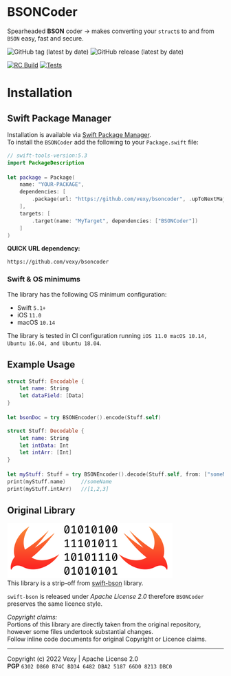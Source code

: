 # BSONCoder
Spearheaded **BSON** coder -> makes converting your `struct`s to and from `BSON` easy, fast and secure.

![GitHub tag (latest by date)](https://img.shields.io/github/v/tag/vexy/bsoncoder?style=for-the-badge)
![GitHub release (latest by date)](https://img.shields.io/github/v/release/vexy/bsoncoder?style=for-the-badge)  
  
[![RC Build](https://github.com/vexy/bsoncoder/actions/workflows/rc_build.yml/badge.svg?branch=main)](https://github.com/vexy/bsoncoder/actions/workflows/rc_build.yml)
[![Tests](https://github.com/vexy/bsoncoder/actions/workflows/testing.yml/badge.svg?branch=main)](https://github.com/vexy/bsoncoder/actions/workflows/testing.yml)


# Installation

## Swift Package Manager
Installation is available via [Swift Package Manager](https://swift.org/package-manager/).  
To install the `BSONCoder` add the following to your `Package.swift` file:

```swift
// swift-tools-version:5.3
import PackageDescription

let package = Package(
    name: "YOUR-PACKAGE",
    dependencies: [
        .package(url: "https://github.com/vexy/bsoncoder", .upToNextMajor(from: "0.9"))
    ],
    targets: [
        .target(name: "MyTarget", dependencies: ["BSONCoder"])
    ]
)
```

**QUICK URL dependency:**  
```
https://github.com/vexy/bsoncoder
```

### Swift & OS minimums
The library has the following OS minimum configuration:
- Swift `5.1+` 
- iOS `11.0` 
- macOS `10.14`
    
The library is tested in CI configuration running `iOS 11.0 macOS 10.14, Ubuntu 16.04, and Ubuntu 18.04`.

## Example Usage

```Swift
struct Stuff: Encodable {
    let name: String
    let dataField: [Data]
}

let bsonDoc = try BSONEncoder().encode(Stuff.self)
```

```Swift
struct Stuff: Decodable {
    let name: String
    let intData: Int
    let intArr: [Int]
}

let myStuff: Stuff = try BSONEncoder().decode(Stuff.self, from: ["someName", 1, [1,2,3])
print(myStuff.name)     //someName
print(myStuff.intArr)   //[1,2,3]
```

## Original Library
![original-logo](Resources/originalLogo.png)  
This library is a strip-off from [swift-bson](https://github.com/mongodb/swift-bson) library.

`swift-bson` is released under _Apache License 2.0_ therefore `BSONCoder` preserves the same licence style.  

_Copyright claims:_  
Portions of this library are directly taken from the original repository, however some files undertook substantial changes.  
Follow inline code documents for original Copyright or Licence claims.

---  
Copyright (c) 2022 Vexy | Apache License 2.0  
**PGP** `6302 D860 B74C BD34 6482 DBA2 5187 66D0 8213 DBC0`
